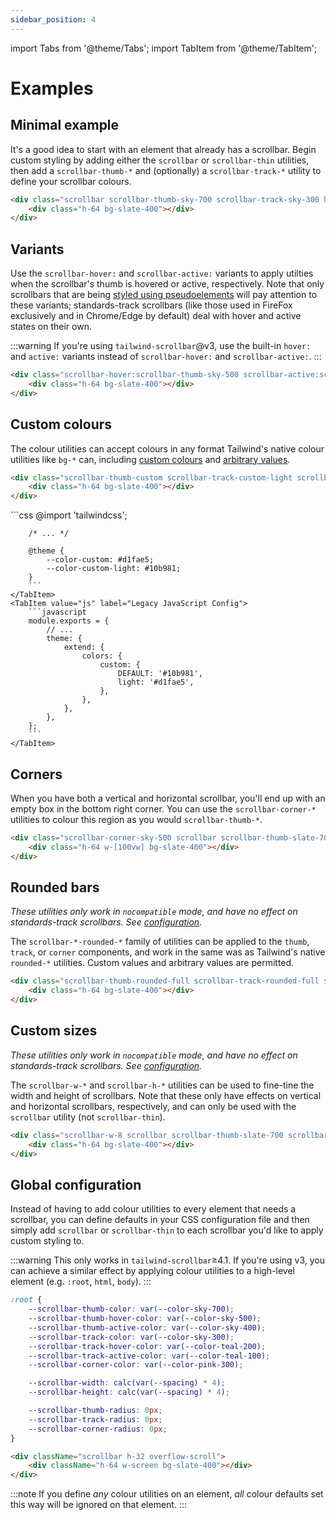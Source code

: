 ```yaml
---
sidebar_position: 4
---
```

import Tabs from '@theme/Tabs';
import TabItem from '@theme/TabItem';

# Examples

## Minimal example

It's a good idea to start with an element that already has a scrollbar. Begin custom styling by adding either the `scrollbar` or `scrollbar-thin` utilities, then add a `scrollbar-thumb-*` and (optionally) a `scrollbar-track-*` utility to define your scrollbar colours.

<div className="scrollbar scrollbar-thumb-sky-700 scrollbar-track-sky-300 h-32 overflow-y-scroll scrollbar-hover:scrollbar-thumb-sky-700 scrollbar-active:scrollbar-thumb-sky-700">
    <div className="h-64 bg-slate-400"></div>
</div>

```html
<div class="scrollbar scrollbar-thumb-sky-700 scrollbar-track-sky-300 h-32 overflow-y-scroll">
    <div class="h-64 bg-slate-400"></div>
</div>
```

## Variants
Use the `scrollbar-hover:` and `scrollbar-active:` variants to apply utilties when the scrollbar's thumb is hovered or active, respectively. Note that only scrollbars that are being [styled using pseudoelements](/getting-started#preferred-strategy) will pay attention to these variants; standards-track scrollbars (like those used in FireFox exclusively and in Chrome/Edge by default) deal with hover and active states on their own.

:::warning
If you're using `tailwind-scrollbar`@v3, use the built-in `hover:` and `active:` variants instead of `scrollbar-hover:` and `scrollbar-active:`.
:::

<div className="scrollbar-hover:scrollbar-thumb-sky-500 scrollbar-active:scrollbar-thumb-sky-400 h-32 scrollbar scrollbar-thumb-slate-700 scrollbar-track-slate-300 overflow-y-scroll">
    <div className="h-64 bg-slate-400"></div>
</div>

```html
<div class="scrollbar-hover:scrollbar-thumb-sky-500 scrollbar-active:scrollbar-thumb-sky-400 h-32 scrollbar scrollbar-thumb-slate-700 scrollbar-track-slate-300 overflow-y-scroll">
    <div class="h-64 bg-slate-400"></div>
</div>
```

## Custom colours

The colour utilities can accept colours in any format Tailwind's native colour utilities like `bg-*` can, including [custom colours](https://tailwindcss.com/docs/colors#customizing-your-colors) and [arbitrary values](https://tailwindcss.com/docs/adding-custom-styles#using-arbitrary-values).

<div className="scrollbar-thumb-custom scrollbar-track-custom-light scrollbar-hover:scrollbar-thumb-[#059669] scrollbar-active:scrollbar-thumb-emerald-500/50 scrollbar h-32 overflow-y-scroll">
    <div className="h-64 bg-slate-400"></div>
</div>

```html
<div class="scrollbar-thumb-custom scrollbar-track-custom-light scrollbar-hover:scrollbar-thumb-[#059669] scrollbar-active:scrollbar-thumb-emerald-500/50 scrollbar h-32 overflow-y-scroll">
    <div class="h-64 bg-slate-400"></div>
</div>
```

<Tabs groupId="config">
    <TabItem value="css" label="New CSS Config" default>
        ```css
        @import 'tailwindcss';

        /* ... */

        @theme {
            --color-custom: #d1fae5;
            --color-custom-light: #10b981;
        }
        ```
    </TabItem>
    <TabItem value="js" label="Legacy JavaScript Config">
        ```javascript
        module.exports = {
            // ...
            theme: {
                extend: {
                    colors: {
                        custom: {
                            DEFAULT: '#10b981',
                            light: '#d1fae5',
                        },
                    },
                },
            },
        };
        ```
    </TabItem>
</Tabs>

## Corners

When you have both a vertical and horizontal scrollbar, you'll end up with an empty box in the bottom right corner. You can use the `scrollbar-corner-*` utilities to colour this region as you would `scrollbar-thumb-*`.

<div className="scrollbar-corner-sky-500 scrollbar scrollbar-thumb-slate-700 scrollbar-track-slate-300 h-32 overflow-scroll scrollbar-hover:scrollbar-thumb-slate-700 scrollbar-active:scrollbar-thumb-slate-700">
    <div className="h-64 w-[100vw] bg-slate-400"></div>
</div>

```html
<div class="scrollbar-corner-sky-500 scrollbar scrollbar-thumb-slate-700 scrollbar-track-slate-300 h-32 overflow-scroll">
    <div class="h-64 w-[100vw] bg-slate-400"></div>
</div>
```

## Rounded bars

*These utilities only work in `nocompatible` mode, and have no effect on standards-track scrollbars. See [configuration](/getting-started#configuration).*

The `scrollbar-*-rounded-*` family of utilities can be applied to the `thumb`, `track`, or `corner` components, and work in the same was as Tailwind's native `rounded-*` utilities. Custom values and arbitrary values are permitted.

<div className="scrollbar-thumb-rounded-full scrollbar-track-rounded-full scrollbar scrollbar-thumb-slate-700 scrollbar-track-slate-300 h-32 overflow-y-scroll scrollbar-hover:scrollbar-thumb-slate-700 scrollbar-active:scrollbar-thumb-slate-700">
    <div className="h-64 bg-slate-400"></div>
</div>

```html
<div class="scrollbar-thumb-rounded-full scrollbar-track-rounded-full scrollbar scrollbar-thumb-slate-700 scrollbar-track-slate-300 h-32 overflow-y-scroll">
    <div class="h-64 bg-slate-400"></div>
</div>
```

## Custom sizes

*These utilities only work in `nocompatible` mode, and have no effect on standards-track scrollbars. See [configuration](/getting-started#configuration).*

The `scrollbar-w-*` and `scrollbar-h-*` utilities can be used to fine-tine the width and height of scrollbars. Note that these only have effects on vertical and horizontal scrollbars, respectively, and can only be used with the `scrollbar` utility (not `scrollbar-thin`).

<div className="scrollbar-w-8 scrollbar scrollbar-thumb-slate-700 scrollbar-track-slate-300 h-32 overflow-y-scroll scrollbar-hover:scrollbar-thumb-slate-700 scrollbar-active:scrollbar-thumb-slate-700">
    <div className="h-64 bg-slate-400"></div>
</div>

```html
<div class="scrollbar-w-8 scrollbar scrollbar-thumb-slate-700 scrollbar-track-slate-300 h-32 overflow-y-scroll">
    <div class="h-64 bg-slate-400"></div>
</div>
```


## Global configuration

Instead of having to add colour utilities to every element that needs a scrollbar, you can define defaults in your CSS configuration file and then simply add `scrollbar` or `scrollbar-thin` to each scrollbar you'd like to apply custom styling to.

:::warning
This only works in `tailwind-scrollbar`&GreaterEqual;4.1. If you're using v3, you can achieve a similar effect by applying colour utilities to a high-level element (e.g. `:root`, `html`, `body`).
:::

<div className="scrollbar h-32 overflow-y-scroll">
    <div className="h-64 w-screen bg-slate-400"></div>
</div>

```css
:root {
    --scrollbar-thumb-color: var(--color-sky-700);
    --scrollbar-thumb-hover-color: var(--color-sky-500);
    --scrollbar-thumb-active-color: var(--color-sky-400);
    --scrollbar-track-color: var(--color-sky-300);
    --scrollbar-track-hover-color: var(--color-teal-200);
    --scrollbar-track-active-color: var(--color-teal-100);
    --scrollbar-corner-color: var(--color-pink-300);

    --scrollbar-width: calc(var(--spacing) * 4);
    --scrollbar-height: calc(var(--spacing) * 4);

    --scrollbar-thumb-radius: 0px;
    --scrollbar-track-radius: 0px;
    --scrollbar-corner-radius: 0px;
}
```

```html
<div className="scrollbar h-32 overflow-scroll">
    <div className="h-64 w-screen bg-slate-400"></div>
</div>
```

:::note
If you define _any_ colour utilities on an element, _all_ colour defaults set this way will be ignored on that element.
:::
